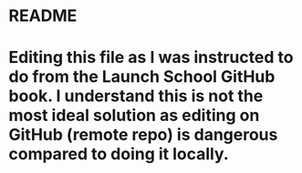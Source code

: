 # README #

# Editing this file as I was instructed to do from the Launch School GitHub book. I understand this is not the most ideal solution as editing on GitHub (remote repo) is dangerous compared to doing it locally.
